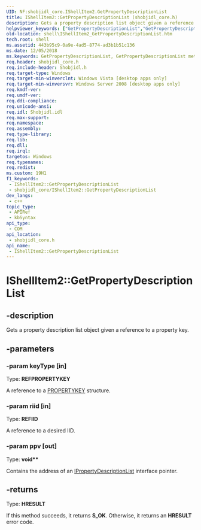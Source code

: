 ```yaml
---
UID: NF:shobjidl_core.IShellItem2.GetPropertyDescriptionList
title: IShellItem2::GetPropertyDescriptionList (shobjidl_core.h)
description: Gets a property description list object given a reference to a property key.
helpviewer_keywords: ["GetPropertyDescriptionList","GetPropertyDescriptionList method [Windows Shell]","GetPropertyDescriptionList method [Windows Shell]","IShellItem2 interface","IShellItem2 interface [Windows Shell]","GetPropertyDescriptionList method","IShellItem2.GetPropertyDescriptionList","IShellItem2::GetPropertyDescriptionList","_shell_IShellItem2_GetPropertyDescriptionList","shell.IShellItem2_GetPropertyDescriptionList","shobjidl_core/IShellItem2::GetPropertyDescriptionList"]
old-location: shell\IShellItem2_GetPropertyDescriptionList.htm
tech.root: shell
ms.assetid: 443b95c9-0a9e-4ad5-8774-ad3b1b51c136
ms.date: 12/05/2018
ms.keywords: GetPropertyDescriptionList, GetPropertyDescriptionList method [Windows Shell], GetPropertyDescriptionList method [Windows Shell],IShellItem2 interface, IShellItem2 interface [Windows Shell],GetPropertyDescriptionList method, IShellItem2.GetPropertyDescriptionList, IShellItem2::GetPropertyDescriptionList, _shell_IShellItem2_GetPropertyDescriptionList, shell.IShellItem2_GetPropertyDescriptionList, shobjidl_core/IShellItem2::GetPropertyDescriptionList
req.header: shobjidl_core.h
req.include-header: Shobjidl.h
req.target-type: Windows
req.target-min-winverclnt: Windows Vista [desktop apps only]
req.target-min-winversvr: Windows Server 2008 [desktop apps only]
req.kmdf-ver: 
req.umdf-ver: 
req.ddi-compliance: 
req.unicode-ansi: 
req.idl: Shobjidl.idl
req.max-support: 
req.namespace: 
req.assembly: 
req.type-library: 
req.lib: 
req.dll: 
req.irql: 
targetos: Windows
req.typenames: 
req.redist: 
ms.custom: 19H1
f1_keywords:
 - IShellItem2::GetPropertyDescriptionList
 - shobjidl_core/IShellItem2::GetPropertyDescriptionList
dev_langs:
 - c++
topic_type:
 - APIRef
 - kbSyntax
api_type:
 - COM
api_location:
 - shobjidl_core.h
api_name:
 - IShellItem2::GetPropertyDescriptionList
---
```


# IShellItem2::GetPropertyDescriptionList


## -description

Gets a property description list object given a reference to a property key.

## -parameters

### -param keyType [in]

Type: <b>REFPROPERTYKEY</b>

A reference to a <a href="/windows/desktop/api/wtypes/ns-wtypes-propertykey">PROPERTYKEY</a> structure.

### -param riid [in]

Type: <b>REFIID</b>

A reference to a desired IID.

### -param ppv [out]

Type: <b>void**</b>

Contains the address of an <a href="/windows/desktop/api/propsys/nn-propsys-ipropertydescriptionlist">IPropertyDescriptionList</a> interface pointer.

## -returns

Type: <b>HRESULT</b>

If this method succeeds, it returns <b xmlns:loc="http://microsoft.com/wdcml/l10n">S_OK</b>. Otherwise, it returns an <b xmlns:loc="http://microsoft.com/wdcml/l10n">HRESULT</b> error code.

